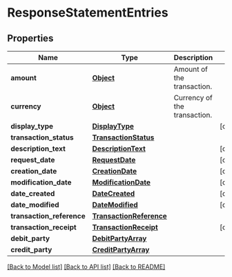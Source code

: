 # ResponseStatementEntries

## Properties
Name | Type | Description | Notes
------------ | ------------- | ------------- | -------------
**amount** | [**Object**](Object.md) | Amount of the transaction. | 
**currency** | [**Object**](Object.md) | Currency of the transaction. | 
**display_type** | [**DisplayType**](DisplayType.md) |  | [optional] 
**transaction_status** | [**TransactionStatus**](TransactionStatus.md) |  | 
**description_text** | [**DescriptionText**](DescriptionText.md) |  | [optional] 
**request_date** | [**RequestDate**](RequestDate.md) |  | [optional] 
**creation_date** | [**CreationDate**](CreationDate.md) |  | [optional] 
**modification_date** | [**ModificationDate**](ModificationDate.md) |  | [optional] 
**date_created** | [**DateCreated**](DateCreated.md) |  | [optional] 
**date_modified** | [**DateModified**](DateModified.md) |  | [optional] 
**transaction_reference** | [**TransactionReference**](TransactionReference.md) |  | 
**transaction_receipt** | [**TransactionReceipt**](TransactionReceipt.md) |  | [optional] 
**debit_party** | [**DebitPartyArray**](DebitPartyArray.md) |  | 
**credit_party** | [**CreditPartyArray**](CreditPartyArray.md) |  | 

[[Back to Model list]](../README.md#documentation-for-models) [[Back to API list]](../README.md#documentation-for-api-endpoints) [[Back to README]](../README.md)

